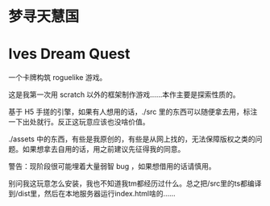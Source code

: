 # 梦寻天慧国
# Ives Dream Quest

一个卡牌构筑 roguelike 游戏。

这是我第一次用 scratch 以外的框架制作游戏……本作主要是探索性质的。

基于 H5 手搓的引擎，如果有人想用的话，./src 里的东西可以随便拿去用，标注一下出处就行。反正这玩意应该也没啥价值。

./assets 中的东西，有些是我原创的，有些是从网上找的，无法保障版权之类的问题。如果想拿去自用的话，用之前建议先征得我的同意。

警告：现阶段很可能埋着大量弱智 bug ，如果想借用的话请慎用。

别问我这玩意怎么安装，我也不知道我tm都经历过什么。总之把/src里的ts都编译到/dist里，然后在本地服务器运行index.html啥的……